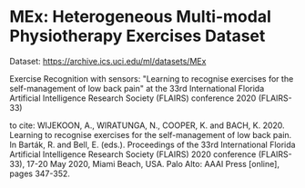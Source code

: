 # MEx: Heterogeneous Multi-modal Physiotherapy Exercises Dataset

Dataset: https://archive.ics.uci.edu/ml/datasets/MEx

Exercise Recognition with sensors: "Learning to recognise exercises for the self-management of low back pain" at the 33rd International Florida Artificial Intelligence Research Society (FLAIRS) conference 2020 (FLAIRS-33)


to cite:
WIJEKOON, A., WIRATUNGA, N., COOPER, K. and BACH, K. 2020. Learning to recognise exercises for the self-management of low back pain. In Barták, R. and Bell, E. (eds.). Proceedings of the 33rd International Florida Artificial Intelligence Research Society (FLAIRS) 2020 conference (FLAIRS-33), 17-20 May 2020, Miami Beach, USA. Palo Alto: AAAI Press [online], pages 347-352. 
